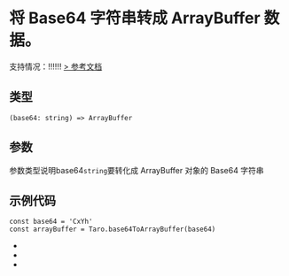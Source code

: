 # 将 Base64 字符串转成 ArrayBuffer 数据。
支持情况：!!!!!!
[> 参考文档
](https://developers.weixin.qq.com/miniprogram/dev/api/base/wx.base64ToArrayBuffer.html)
## 类型[​](base64ToArrayBuffer.html#类型)
```tsx
(base64: string) => ArrayBuffer
```

## 参数[​](base64ToArrayBuffer.html#参数)
参数类型说明base64`string`要转化成 ArrayBuffer 对象的 Base64 字符串
## 示例代码[​](base64ToArrayBuffer.html#示例代码)
```tsx
const base64 = 'CxYh'
const arrayBuffer = Taro.base64ToArrayBuffer(base64)
```

- 
- 
-
